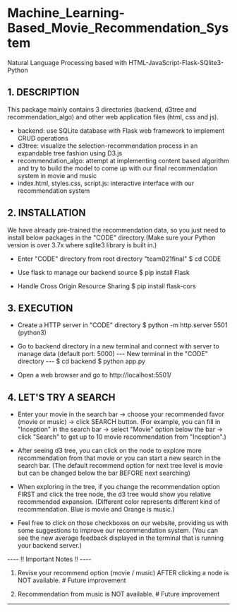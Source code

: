 # Machine_Learning-Based_Movie_Recommendation_System
Natural Language Processing based with HTML-JavaScript-Flask-SQlite3-Python

## 1. DESCRIPTION

This package mainly contains 3 directories (backend, d3tree and recommendation_algo) and other web application files (html, css and js).
- backend: use SQLite database with Flask web framework to implement CRUD operations
- d3tree: visualize the selection-recommendation process in an expandable tree fashion using D3.js
- recommendation_algo: attempt at implementing content based algorithm and try to build the model to come up with our final recommendation system in movie and music 
- index.html, styles.css, script.js: interactive interface with our recommendation system


## 2. INSTALLATION

We have already pre-trained the recommendation data, so you just need to install below packages in the "CODE" directory.(Make sure your Python version is over 3.7x where sqlite3 library is built in.)

- Enter "CODE" directory from root directory "team021final"
  $ cd CODE

- Use flask to manage our backend source
  $ pip install Flask

- Handle Cross Origin Resource Sharing
  $ pip install flask-cors


## 3. EXECUTION

- Create a HTTP server in "CODE" directory
  $ python -m http.server 5501 (python3)

- Go to backend directory in a new terminal and connect with server to manage data (default port: 5000)
--- New terminal in the "CODE" directory ---
  $ cd backend
  $ python app.py

- Open a web browser and go to http://localhost:5501/


## 4. LET'S TRY A SEARCH

- Enter your movie in the search bar -> choose your recommended favor (movie or music) -> click SEARCH button. 
(For example, you can fill in "Inception" in the search bar -> select "Movie" option below the bar -> click "Search" to get up to 10 movie recommendation from "Inception".)

- After seeing d3 tree, you can click on the node to explore more recommendation from that movie or you can start a new search in the search bar.
(The default recommend option for next tree level is movie but can be changed below the bar BEFORE next searching) 

- When exploring in the tree, if you change the recommendation option FIRST and click the tree node, the d3 tree would show you relative recommended expansion.
(Different color represents different kind of recommendation. Blue is movie and Orange is music.)

- Feel free to click on those checkboxes on our website, providing us with some suggestions to improve our recommendation system.
(You can see the new average feedback displayed in the terminal that is running your backend server.)



---- !! Important Notes !! ----

1. Revise your recommend option (movie / music) AFTER clicking a node is NOT available. # Future improvement

2. Recommendation from music is NOT available. # Future improvement

-------------------------------
